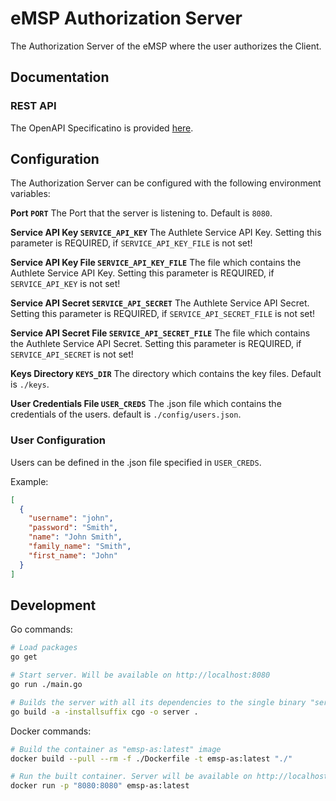 # eMSP Authorization Server

The Authorization Server of the eMSP where the user authorizes the Client.


## Documentation

### REST API

The OpenAPI Specificatino is provided [here](./api/swagger.yaml).


## Configuration

The Authorization Server can be configured with the following environment variables:

**Port `PORT`**
  The Port that the server is listening to.
  Default is `8080`.

**Service API Key `SERVICE_API_KEY`**
  The Authlete Service API Key.
  Setting this parameter is REQUIRED, if `SERVICE_API_KEY_FILE` is not set!

**Service API Key File `SERVICE_API_KEY_FILE`**
  The file which contains the Authlete Service API Key.
  Setting this parameter is REQUIRED, if `SERVICE_API_KEY` is not set!

**Service API Secret `SERVICE_API_SECRET`**
  The Authlete Service API Secret.
  Setting this parameter is REQUIRED, if `SERVICE_API_SECRET_FILE` is not set!

**Service API Secret File `SERVICE_API_SECRET_FILE`**
  The file which contains the Authlete Service API Secret.
  Setting this parameter is REQUIRED, if `SERVICE_API_SECRET` is not set!

**Keys Directory `KEYS_DIR`**
  The directory which contains the key files.
  Default is `./keys`.

**User Credentials File `USER_CREDS`**
  The .json file which contains the credentials of the users.
  default is `./config/users.json`.


### User Configuration

Users can be defined in the .json file specified in `USER_CREDS`.

Example:
```json
[
  {
    "username": "john",
    "password": "Smith",
    "name": "John Smith",
    "family_name": "Smith",
    "first_name": "John"
  }
]
```


## Development

Go commands:

```bash
# Load packages
go get

# Start server. Will be available on http://localhost:8080
go run ./main.go

# Builds the server with all its dependencies to the single binary "server"
go build -a -installsuffix cgo -o server .
```

Docker commands:

```bash
# Build the container as "emsp-as:latest" image
docker build --pull --rm -f ./Dockerfile -t emsp-as:latest "./"

# Run the built container. Server will be available on http://localhost:8080
docker run -p "8080:8080" emsp-as:latest
```

